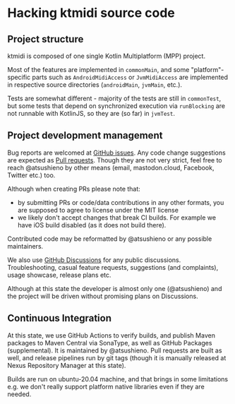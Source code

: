 # Hacking ktmidi source code


## Project structure

ktmidi is composed of one single Kotlin Multiplatform (MPP) project.

Most of the features are implemented in `commonMain`, and some "platform"-specific parts such as `AndroidMidiAccess` or `JvmMidiAccess` are implemented in respective source directories (`androidMain`, `jvmMain`, etc.).

Tests are somewhat different - majority of the tests are still in `commonTest`, but some tests that depend on synchronized execution via `runBlocking` are not runnable with KotlinJS, so they are (so far) in `jvmTest`.


## Project development management

Bug reports are welcomed at [GitHub issues](https://github.com/atsushieno/ktmidi/issues). Any code change suggestions are expected as [Pull requests](https://github.com/atsushieno/ktmidi/pulls). Though they are not very strict, feel free to reach @atsushieno by other means (email, mastodon.cloud, Facebook, Twitter etc.) too.

Although when creating PRs please note that:

- by submitting PRs or code/data contributions in any other formats, you are supposed to agree to license under the MIT license
- we likely don't accept changes that break CI builds. For example we have iOS build disabled (as it does not build there).

Contributed code may be reformatted by @atsushieno or any possible maintainers.

We also use [GitHub Discussions](https://github.com/atsushieno/ktmidi/discussions) for any public discussions. Troubleshooting, casual feature requests, suggestions (and complaints), usage showcase, release plans etc.

Although at this state the developer is almost only one (@atsushieno) and the project will be driven without promising plans on Discussions.


## Continuous Integration

At this state, we use GitHub Actions to verify builds, and publish Maven packages to Maven Central via SonaType, as well as GitHub Packages (supplemental). It is maintained by @atsushieno. Pull requests are built as well, and release pipelines run by git tags (though it is manually released at Nexus Repository Manager at this state).

Builds are run on ubuntu-20.04 machine, and that brings in some limitations e.g. we don't really support platform native libraries even if they are needed.

